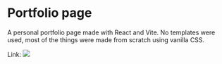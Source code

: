 # Portfolio page

A personal portfolio page made with React and Vite.
No templates were used, most of the things were made from scratch using vanilla CSS.

Link: ![](stjepanbonic.vercel.app)
